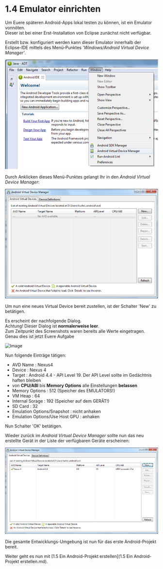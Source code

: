 # 1.4 Emulator einrichten

Um Euere späteren Android-Apps lokal testen zu können, ist ein Emulator vonnöten.  
Dieser ist bei einer Erst-Installation von Eclipse zunächst nicht verfügbar.

Erstellt bzw. konfiguriert werden kann dieser Emulator innerhalb der Eclipse-IDE mittels des Menü-Punktes _'Windows/Android Virtual Device Manager'_.

![Image](./img/1.4/1-eclipse-menu-device-manager.png?raw=true)

Durch Anklicken dieses Menü-Punktes gelangt Ihr in den _Android Virtual Device Manager_:

![Image](./img/1.4/2-android-virtual-device-manager-empty.png?raw=true)

Um nun eine neues Virtual Device bereit zustellen, ist der Schalter 'New' zu betätigen. 

Es erscheint der nachfolgende Dialog.  
Achtung! Dieser Dialog ist __normalerweise leer__.  
Zum Zeitpunkt des Screenshots waren bereits alle Werte eingetragen.
Genau dies ist jetzt Euere Aufgabe

![Image](./img/1.4/3-create-new-virtual-device.png?raw=true)

Nun folgende Einträge tätigen:

- AVD Name : Nexus4
- Device : Nexus 4
- Target : Android 4.4 - API Level 19. Der API Level sollte im Gedächtnis haften bleiben
- von __CPU/ABI__ bis __Memory Options__ alle Einstellungen __belassen__
- Memory Options : 512 (Speicher des EMULATORS!)
- VM Heap : 64
- Internal Sorage : 192 (Speicher auf dem GERÄT!)
- SD Card : 32
- Emulation Options/Snapshot : nicht anhaken
- Emulation Options/Use Host GPU : anhaken
 
Nun Schalter 'OK' betätigen.

Wieder zurück im _Android Virtual Device Manager_ sollte nun das neu erstellte Gerät in der Liste der verfügbaren Geräte erscheinen: 

![Image](./img/1.4/4-android-virtual-device-manager-with-nexus4.png?raw=true)

Die gesamte Entwicklungs-Umgebung ist nun für das erste Android-Projekt bereit. 

Weiter geht es nun mit [1.5 Ein Android-Projekt erstellen](1.5 Ein Android-Projekt erstellen.md).



